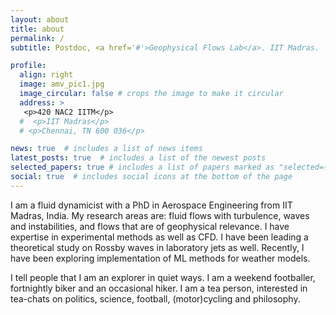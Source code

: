 ```yaml
---
layout: about
title: about
permalink: /
subtitle: Postdoc, <a href='#'>Geophysical Flows Lab</a>. IIT Madras.

profile:
  align: right
  image: amv_pic1.jpg
  image_circular: false # crops the image to make it circular
  address: >
   <p>420 NAC2 IITM</p>
  #  <p>IIT Madras</p>
  # <p>Chennai, TN 600 036</p>

news: true  # includes a list of news items
latest_posts: true  # includes a list of the newest posts
selected_papers: true # includes a list of papers marked as "selected={true}"
social: true  # includes social icons at the bottom of the page
---
```


I am a fluid dynamicist with a PhD in Aerospace Engineering from IIT Madras, India. My research areas are: fluid flows with turbulence, waves and instabilities, and flows that are of geophysical relevance. I have expertise in experimental methods as well as CFD. I have been leading a theoretical study on Rossby waves in laboratory jets as well. Recently, I have been exploring implementation of ML methods for weather models. 

I tell people that I am an explorer in quiet ways. I am a weekend footballer, fortnightly biker and an occasional hiker. I am a tea person, interested in tea-chats on politics, science, football, (motor)cycling and philosophy.  

